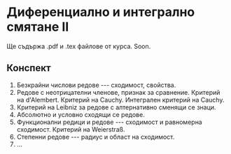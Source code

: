# Диференциално и интегрално смятане II

Ще съдържа .pdf и .tex файлове от курса. Soon.

## Конспект
1. Безкрайни числови редове --- сходимост, свойства.
2. Редове с неотрицателни членове, признак за сравнение. Критерий на d'Alembert. Критерий на Cauchy. Интегрален критерий на Cauchy.
3. Критерий на Leibniz за редове с алтернативно сменящи се знаци.
4. Абсолютно и условно сходящи се редове.
5. Функционални редици и редове --- сходимост и равномерна сходимост. Критерий на Weierstraß.
6. Степенни редове --- радиус и област на сходимост.
7. ...

